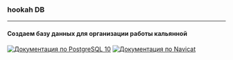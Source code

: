 ### hookah DB
---
#### Создаем базу данных для организации работы кальянной

[![Документация по PostgreSQL 10](https://pbs.twimg.com/profile_images/645980891286663168/vvfhHkA9_normal.png)](https://postgrespro.ru/docs/postgresql/10/index) [![Документация по Navicat](http://s.softdeluxe.com/icons/png/48/4347/4347216.png)](https://www.navicat.com/manual/online_manual/en/navicat/win_manual/)
